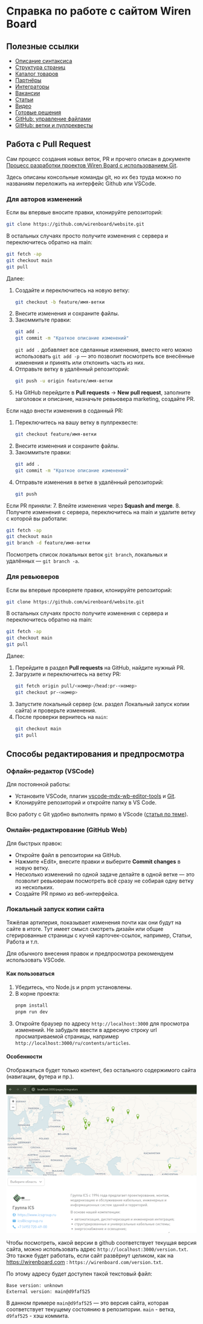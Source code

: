 # Справка по работе с сайтом Wiren Board

## Полезные ссылки

- [Описание синтаксиса](/doc/syntax.md)
- [Структура страниц](/doc/page.md)
- [Каталог товаров](/doc/catalog.md)
- [Партнёры](/doc/partners.md)
- [Интеграторы](/doc/integrators.md)
- [Вакансии](/doc/jobs.md)
- [Статьи](/doc/articles.md)
- [Видео](/doc/video.md)
- [Готовые решения](/doc/solutions.md)
- [GitHub: управление файлами](https://docs.github.com/ru/repositories/working-with-files/managing-files)
- [GitHub: ветки и пуллреквесты](https://docs.github.com/en/pull-requests/collaborating-with-pull-requests)

## Работа с Pull Request

Сам процесс создания новых веток, PR и прочего описан в документе [Процесс разработки проектов Wiren Board с использованием Git](https://github.com/wirenboard/codestyle/blob/master/workflow.md).

Здесь описаны консольные команды git, но их без труда можно по названиям переложить на интерфейс Github или VSCode.

### Для авторов изменений

Если вы впервые вносите правки, клонируйте репозиторий:
```bash
git clone https://github.com/wirenboard/website.git
```
В остальных случаях просто получите изменения с сервера и переключитесь обратно на main:
```bash
git fetch -ap
git checkout main
git pull
```

Далее:
1. Создайте и переключитесь на новую ветку:
   ```bash
   git checkout -b feature/имя-ветки
   ```
2. Внесите изменения и сохраните файлы.
3. Закоммитьте правки:
   ```bash
   git add .
   git commit -m "Краткое описание изменений"
   ```
   `git add .` добавляет все сделанные изменения, вместо него можно использовать `git add -p` — это позволит посмотреть все внесённые изменения и принять или отклонить часть из них.
4. Отправьте ветку в удалённый репозиторий:
   ```bash
   git push -u origin feature/имя-ветки
   ```
5. На GitHub перейдите в **Pull requests** → **New pull request**, заполните заголовок и описание, назначьте ревьювера marketing, создайте PR.

Если надо внести изменения в соданный PR:
1. Переключитесь на вашу ветку в пуллреквесте:
   ```bash
   git checkout feature/имя-ветки
   ```
2. Внесите изменения и сохраните файлы.
3. Закоммитьте правки:
   ```bash
   git add .
   git commit -m "Краткое описание изменений"
   ```
4. Отправьте изменения в ветке в удалённый репозиторий:
   ```bash
   git push
   ```

Если PR приняли:
7. Влейте изменения через **Squash and merge**.
8. Получите изменения с сервера, переключитесь на main и удалите ветку с которой вы работали:
   ```bash
   git fetch -ap
   git checkout main
   git branch -d feature/имя-ветки
   ```
Посмотреть список локальных веток `git branch`, локальных и удалённых — `git branch -a`.

### Для ревьюверов

Если вы впервые проверяете правки, клонируйте репозиторий:
```bash
git clone https://github.com/wirenboard/website.git
```
В остальных случаях просто получите изменения с сервера и переключитесь обратно на main:
```bash
git fetch -ap
git checkout main
git pull
```

Далее:
1. Перейдите в раздел **Pull requests** на GitHub, найдите нужный PR.
2. Загрузите и переключитесь на ветку PR:
   ```bash
   git fetch origin pull/<номер>/head:pr-<номер>
   git checkout pr-<номер>
   ```
3. Запустите локальный сервер (см. раздел Локальный запуск копии сайта) и проверьте изменения.
4. После проверки вернитесь на `main`:
   ```bash
   git checkout main
   git pull
   ```

## Способы редактирования и предпросмотра

### Офлайн-редактор (VSCode)

Для постоянной работы:
- Установите VSCode, плагин [vscode-mdx-wb-editor-tools](https://github.com/wirenboard/vscode-mdx-wb-editor-tools) и [Git](https://git-scm.com/).
- Клонируйте репозиторий и откройте папку в VS Code.

Всю работу с Git удобно выполнять прямо в VScode ([статья по теме](https://htmlacademy.ru/blog/git/git-in-vscode)).

### Онлайн-редактирование (GitHub Web)

Для быстрых правок:
- Откройте файл в репозитории на GitHub.
- Нажмите «Edit», внесите правки и выберите **Commit changes** в новую ветку.
- Несколько изменений по одной задаче делайте в одной ветке — это позволит ревьюверам посмотреть всё сразу не собирая одну ветку из нескольких.
- Создайте PR прямо из веб-интерфейса.

### Локальный запуск копии сайта

Тяжёлая артилерия, показывает изменения почти как они будут на сайте в итоге. Тут имеет смысл смотреть дизайн или общие сгерированные страницы с кучей карточек-ссылок, например, Статьи, Работа и т.п.

Для обычного внесения правок и предпросмотра рекомендуем использовать VSCode.

#### Как пользоваться
1. Убедитесь, что Node.js и pnpm установлены.
2. В корне проекта:
   ```bash
   pnpm install
   pnpm run dev
   ```
3. Откройте браузер по адресу `http://localhost:3000` для просмотра изменений. Не забудьте ввести в адресную строку url просматриваемой страницы, например `http://localhost:3000/ru/contents/articles`.

#### Особенности
Отображаться будет только контент, без остального содержимого сайта (навигации, футера и пр.).

![Пример страницы](doc/example.png)

Чтобы посмотреть, какой версии в github соответствует текущая версия сайта, можно использовать адрес `http://localhost:3000/version.txt`.
Это также будет работать, если сайт развёрнут целиком, как на https://wirenboard.com : `https://wirenboard.com/version.txt`.

По этому адресу будет доступен такой текстовый файл:

```
Base version: unknown
External version: main@d9faf525
```

В данном примере `main@d9faf525` — это версия сайта, которая соответствует текущему состоянию в репозитории. `main` - ветка, `d9faf525` - хэш коммита.
